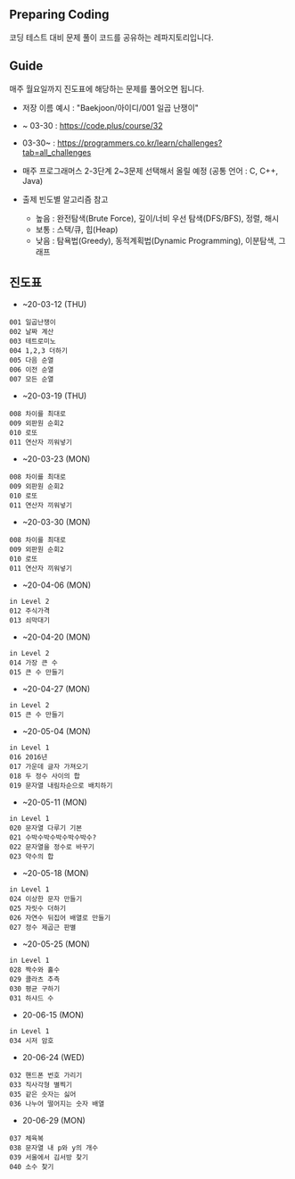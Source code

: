 ## Preparing Coding 
코딩 테스트 대비 문제 풀이 코드를 공유하는 레파지토리입니다.

## Guide
매주 월요일까지 진도표에 해당하는 문제를 풀어오면 됩니다.
- 저장 이름 예시 : "Baekjoon/아이디/001 일곱 난쟁이"

- ~ 03-30 : https://code.plus/course/32
- 03-30~ : https://programmers.co.kr/learn/challenges?tab=all_challenges
- 매주 프로그래머스 2-3단계 2~3문제 선택해서 올릴 예정 (공통 언어 : C, C++, Java)
- 출제 빈도별 알고리즘 참고
  - 높음 : 완전탐색(Brute Force), 깊이/너비 우선 탐색(DFS/BFS), 정렬, 해시
  - 보통 : 스택/큐, 힙(Heap)
  - 낮음 : 탐욕법(Greedy), 동적계획법(Dynamic Programming), 이분탐색, 그래프

## 진도표
- ~20-03-12 (THU)
```
001 일곱난쟁이
002 날짜 계산
003 테트로미노
004 1,2,3 더하기
005 다음 순열
006 이전 순열
007 모든 순열
```
- ~20-03-19 (THU)
```
008 차이를 최대로
009 외판원 순회2
010 로또
011 연산자 끼워넣기
```

- ~20-03-23 (MON)
```
008 차이를 최대로
009 외판원 순회2
010 로또
011 연산자 끼워넣기
```

- ~20-03-30 (MON)
```
008 차이를 최대로
009 외판원 순회2
010 로또
011 연산자 끼워넣기
```

- ~20-04-06 (MON)
```
in Level 2
012 주식가격
013 쇠막대기
```

- ~20-04-20 (MON)
```
in Level 2
014 가장 큰 수
015 큰 수 만들기
```

- ~20-04-27 (MON)
```
in Level 2
015 큰 수 만들기
```

- ~20-05-04 (MON)
```
in Level 1
016 2016년
017 가운데 글자 가져오기
018 두 정수 사이의 합
019 문자열 내림차순으로 배치하기
```

- ~20-05-11 (MON)
```
in Level 1
020 문자열 다루기 기본
021 수박수박수박수박수박수?
022 문자열을 정수로 바꾸기
023 약수의 합
```

- ~20-05-18 (MON)
```
in Level 1
024 이상한 문자 만들기
025 자릿수 더하기
026 자연수 뒤집어 배열로 만들기
027 정수 제곱근 판별
```

- ~20-05-25 (MON)
```
in Level 1
028 짝수와 홀수
029 콜라츠 추측
030 평균 구하기
031 하샤드 수
```

- 20-06-15 (MON)
```
in Level 1
034 시저 암호
```

- 20-06-24 (WED)
```
032 핸드폰 번호 가리기
033 직사각형 별찍기
035 같은 숫자는 싫어
036 나누어 떨어지는 숫자 배열
```

- 20-06-29 (MON)
```
037 체육복
038 문자열 내 p와 y의 개수
039 서울에서 김서방 찾기
040 소수 찾기
```

